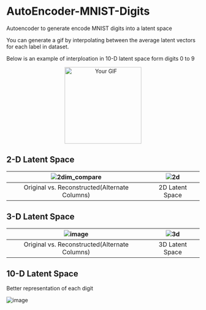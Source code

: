 # AutoEncoder-MNIST-Digits
Autoencoder to generate encode MNIST digits into a latent space

You can generate a gif by interpolating between the average latent vectors for each label in dataset.

Below is an example of interploation in 10-D latent space form digits 0 to 9

<p align="center">
  <img src="https://github.com/ChaitanyaKatti/AutoEncoder-MNIST-Digits/assets/96473570/32972636-977a-4042-b257-ebe3b5a4cdcb" alt="Your GIF" width="200" height="200">
</p>

## 2-D Latent Space

![2dim_compare](https://github.com/ChaitanyaKatti/AutoEncoder-MNIST-Digits/assets/96473570/476342e6-ddcc-4a87-97de-b816a2a9a1fa) | ![2d](https://github.com/ChaitanyaKatti/AutoEncoder-MNIST-Digits/assets/96473570/a8eff706-0f89-4fb2-a545-c59b7af8cb49)
:-------------------------:|:-------------------------:
Original vs. Reconstructed(Alternate Columns)   | 2D Latent Space

## 3-D Latent Space

![image](https://github.com/ChaitanyaKatti/AutoEncoder-MNIST-Digits/assets/96473570/0da5fbf0-8267-458e-9139-58fabde71a65) | ![3d](https://github.com/ChaitanyaKatti/AutoEncoder-MNIST-Digits/assets/96473570/77073ec4-4a2c-4ac7-83c0-f5ed521df548)
:-------------------------:|:-------------------------:
Original vs. Reconstructed(Alternate Columns)   | 3D Latent Space

## 10-D Latent Space
Better representation of each digit

![image](https://github.com/ChaitanyaKatti/AutoEncoder-MNIST-Digits/assets/96473570/c9260c46-a781-48d7-a269-7c00c618177c)
